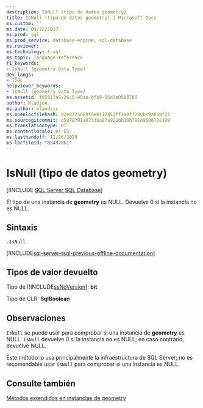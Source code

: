 ```yaml
---
description: IsNull (tipo de datos geometry)
title: IsNull (tipo de datos geometry) | Microsoft Docs
ms.custom: ''
ms.date: 09/12/2017
ms.prod: sql
ms.prod_service: database-engine, sql-database
ms.reviewer: ''
ms.technology: t-sql
ms.topic: language-reference
f1_keywords:
- IsNull (geometry Data Type)
dev_langs:
- TSQL
helpviewer_keywords:
- IsNull (geometry Data Type)
ms.assetid: f95813a5-26c0-48aa-bfb8-56d2a0980788
author: MladjoA
ms.author: mlandzic
ms.openlocfilehash: 02e8775089f6e8112452ff2a0ff780bc9a848f31
ms.sourcegitcommit: c5078791a07330a87a92abb19b791e950672e198
ms.translationtype: HT
ms.contentlocale: es-ES
ms.lasthandoff: 11/26/2020
ms.locfileid: "88497061"
---
```

# <a name="isnull-geometry-data-type"></a>IsNull (tipo de datos geometry)
[!INCLUDE [SQL Server SQL Database](../../includes/applies-to-version/sql-asdb.md)]

El tipo de una instancia de **geometry** es NULL. Devuelve 0 si la instancia no es NULL.
  
## <a name="syntax"></a>Sintaxis  
  
```  
.IsNull  
```  
  
[!INCLUDE[sql-server-tsql-previous-offline-documentation](../../includes/sql-server-tsql-previous-offline-documentation.md)]

## <a name="return-types"></a>Tipos de valor devuelto
 Tipo de [!INCLUDE[ssNoVersion](../../includes/ssnoversion-md.md)]: **bit**  
  
 Tipo de CLR: **SqlBoolean**  
  
## <a name="remarks"></a>Observaciones  
 `IsNull` se puede usar para comprobar si una instancia de **geometry** es NULL. `IsNull` devuelve 0 si la instancia no es NULL; en caso contrario, devuelve NULL.  
  
 Este método lo usa principalmente la infraestructura de SQL Server; no es recomendable usar `IsNull` para comprobar si una instancia es NULL.  
  

## <a name="see-also"></a>Consulte también  
 [Métodos extendidos en instancias de geometry](../../t-sql/spatial-geometry/extended-methods-on-geometry-instances.md)  
  
  

